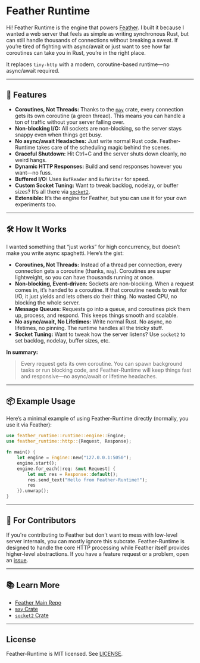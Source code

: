 # Feather Runtime

Hi! Feather Runtime is the engine that powers [Feather](https://github.com/BersisSe/feather#). I built it because I wanted a web server that feels as simple as writing synchronous Rust, but can still handle thousands of connections without breaking a sweat. If you’re tired of fighting with async/await or just want to see how far coroutines can take you in Rust, you’re in the right place.

It replaces `tiny-http` with a modern, coroutine-based runtime—no async/await required.

---



## 🚀 Features 

- **Coroutines, Not Threads:** Thanks to the [`may`](https://github.com/Xudong-Huang/may) crate, every connection gets its own coroutine (a green thread). This means you can handle a ton of traffic without your server falling over.
- **Non-blocking I/O:** All sockets are non-blocking, so the server stays snappy even when things get busy.
- **No async/await Headaches:** Just write normal Rust code. Feather-Runtime takes care of the scheduling magic behind the scenes.
- **Graceful Shutdown:** Hit Ctrl+C and the server shuts down cleanly, no weird hangs.
- **Dynamic HTTP Responses:** Build and send responses however you want—no fuss.
- **Buffered I/O:** Uses `BufReader` and `BufWriter` for speed.
- **Custom Socket Tuning:** Want to tweak backlog, nodelay, or buffer sizes? It’s all there via [`socket2`](https://docs.rs/socket2).
- **Extensible:** It’s the engine for Feather, but you can use it for your own experiments too.

---

## 🛠️ How It Works

I wanted something that “just works” for high concurrency, but doesn’t make you write async spaghetti. Here’s the gist:

- **Coroutines, Not Threads:** Instead of a thread per connection, every connection gets a coroutine (thanks, `may`). Coroutines are super lightweight, so you can have thousands running at once.
- **Non-blocking, Event-driven:** Sockets are non-blocking. When a request comes in, it’s handed to a coroutine. If that coroutine needs to wait for I/O, it just yields and lets others do their thing. No wasted CPU, no blocking the whole server.
- **Message Queues:** Requests go into a queue, and coroutines pick them up, process, and respond. This keeps things smooth and scalable.
- **No async/await, No Lifetimes:** Write normal Rust. No async, no lifetimes, no pinning. The runtime handles all the tricky stuff.
- **Socket Tuning:** Want to tweak how the server listens? Use `socket2` to set backlog, nodelay, buffer sizes, etc.

**In summary:**
> Every request gets its own coroutine. You can spawn background tasks or run blocking code, and Feather-Runtime will keep things fast and responsive—no async/await or lifetime headaches.

---

## 📦 Example Usage

Here’s a minimal example of using Feather-Runtime directly (normally, you use it via Feather):

```rust
use feather_runtime::runtime::engine::Engine;
use feather_runtime::http::{Request, Response};

fn main() {
    let engine = Engine::new("127.0.0.1:5050");
    engine.start();
    engine.for_each(|req: &mut Request| {
        let mut res = Response::default();
        res.send_text("Hello from Feather-Runtime!");
        res
    }).unwrap();
}
```

---

## 🤝 For Contributors

If you're contributing to Feather but don't want to mess with low-level server internals, you can mostly ignore this subcrate. Feather-Runtime is designed to handle the core HTTP processing while Feather itself provides higher-level abstractions. If you have a feature request or a problem, open an [issue](https://github.com/BersisSe/feather/issues).

---

## 📚 Learn More

- [Feather Main Repo](https://github.com/BersisSe/feather)
- [`may` Crate](https://github.com/Xudong-Huang/may)
- [`socket2` Crate](https://docs.rs/socket2)

---

## License

Feather-Runtime is MIT licensed. See [LICENSE](../LICENSE).

